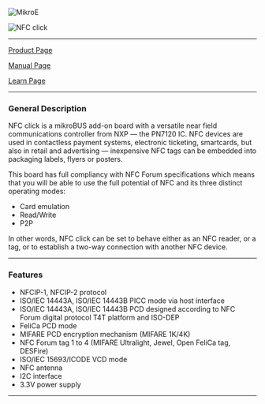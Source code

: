 ![MikroE](http://www.mikroe.com/img/designs/beta/logo_small.png)

![NFC click](http://cdn.mikroe.com/img/click/nfc/nfc-click.png)

---

[Product Page](http://www.mikroe.com/click/nfc)

[Manual Page](http://docs.mikroe.com/NFC_click)

[Learn Page](http://learn.mikroe.com/what-is-rfid/)

---

### General Description

NFC click is a mikroBUS add-on board with a versatile near field communications controller from NXP — the PN7120 IC. NFC devices are used in contactless payment systems, electronic ticketing, smartcards, but also in retail and advertising — inexpensive NFC tags can be embedded into packaging labels, flyers or posters.

This board has full compliancy with NFC Forum specifications which means that you will be able to use the full potential of NFC and its three distinct operating modes:

- Card emulation
- Read/Write
- P2P

In other words, NFC click can be set to behave either as an NFC reader, or a tag, or to establish a two-way connection with another NFC device.

---

### Features
- NFCIP-1, NFCIP-2 protocol
- ISO/IEC 14443A, ISO/IEC 14443B PICC mode via host interface
- ISO/IEC 14443A, ISO/IEC 14443B PCD designed according to NFC Forum digital protocol T4T platform and ISO-DEP
- FeliCa PCD mode
- MIFARE PCD encryption mechanism (MIFARE 1K/4K)
- NFC Forum tag 1 to 4 (MIFARE Ultralight, Jewel, Open FeliCa tag, DESFire)
- ISO/IEC 15693/ICODE VCD mode
- NFC antenna
- I2C interface
- 3.3V power supply

---

